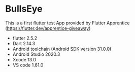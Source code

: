 # BullsEye
This is a first flutter test App provided by Flutter Apprentice (https://flutter.dev/apprentice-giveaway)

- flutter 2.5.2
- Dart 2.14.3
- Android toolchain (Android SDK version 31.0.0)
- Android Studio 2020.3
- Xcode 13.0
- VS code 1.61.0
